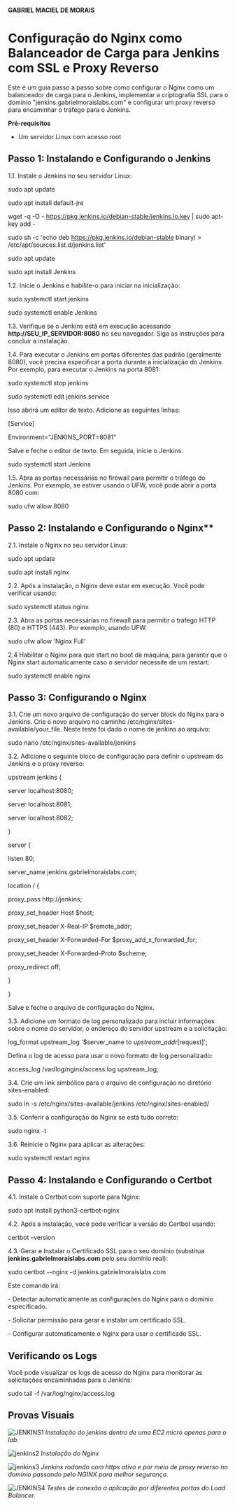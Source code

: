 **GABRIEL MACIEL DE MORAIS**

# Configuração do Nginx como Balanceador de Carga para Jenkins com SSL e Proxy Reverso

Este é um guia passo a passo sobre como configurar o Nginx como um balanceador de carga para o Jenkins, implementar a criptografia SSL para o domínio "jenkins.gabrielmoraislabs.com" e configurar um proxy reverso para encaminhar o tráfego para o Jenkins.

**Pré-requisitos**

- Um servidor Linux com acesso root


## Passo 1: Instalando e Configurando o Jenkins

1\.1. Instale o Jenkins no seu servidor Linux:

sudo apt update

sudo apt install default-jre

wget -q -O - https://pkg.jenkins.io/debian-stable/jenkins.io.key | sudo apt-key add -

sudo sh -c 'echo deb https://pkg.jenkins.io/debian-stable binary/ > /etc/apt/sources.list.d/jenkins.list'

sudo apt update

sudo apt install Jenkins

1\.2. Inicie o Jenkins e habilite-o para iniciar na inicialização:

sudo systemctl start jenkins

sudo systemctl enable Jenkins

1\.3. Verifique se o Jenkins está em execução acessando **http://SEU\_IP\_SERVIDOR:8080** no seu navegador. Siga as instruções para concluir a instalação.

1\.4. Para executar o Jenkins em portas diferentes das padrão (geralmente 8080), você precisa especificar a porta durante a inicialização do Jenkins. Por exemplo, para executar o Jenkins na porta 8081:

sudo systemctl stop jenkins

sudo systemctl edit jenkins.service

Isso abrirá um editor de texto. Adicione as seguintes linhas:

[Service]

Environment="JENKINS\_PORT=8081"

Salve e feche o editor de texto. Em seguida, inicie o Jenkins:

sudo systemctl start Jenkins

1\.5. Abra as portas necessárias no firewall para permitir o tráfego do Jenkins. Por exemplo, se estiver usando o UFW, você pode abrir a porta 8080 com:

sudo ufw allow 8080


## Passo 2: Instalando e Configurando o Nginx**

2\.1. Instale o Nginx no seu servidor Linux:

sudo apt update

sudo apt install nginx

2\.2. Após a instalação, o Nginx deve estar em execução. Você pode verificar usando:

sudo systemctl status nginx

2\.3. Abra as portas necessárias no firewall para permitir o tráfego HTTP (80) e HTTPS (443). Por exemplo, usando UFW:

sudo ufw allow 'Nginx Full'

2\.4 Habilitar o Nginx para que start no boot da máquina, para garantir que o Nginx start automaticamente caso o servidor necessite de um restart:

sudo systemctl enable nginx


## Passo 3: Configurando o Nginx

3\.1. Crie um novo arquivo de configuração do server block do Nginx para o Jenkins. Crie o novo arquivo no caminho /etc/nginx/sites-available/your\_file. Neste teste foi dado o nome de jenkins ao arquivo:

sudo nano /etc/nginx/sites-available/jenkins

3\.2. Adicione o seguinte bloco de configuração para definir o upstream do Jenkins e o proxy reverso:


upstream jenkins {

  server localhost:8080;

  server localhost:8081;

  server localhost:8082;

}

server {

  listen 80;

  server\_name jenkins.gabrielmoraislabs.com;

  location / {

  proxy\_pass http://jenkins;

  proxy\_set\_header Host $host;

  proxy\_set\_header X-Real-IP $remote\_addr;

  proxy\_set\_header X-Forwarded-For $proxy\_add\_x\_forwarded\_for;

  proxy\_set\_header X-Forwarded-Proto $scheme;

  proxy\_redirect off;

  }

}

Salve e feche o arquivo de configuração do Nginx.

3\.3. Adicione um formato de log personalizado para incluir informações sobre o nome do servidor, o endereço do servidor upstream e a solicitação:

log\_format upstream\_log '$server\_name to $upstream\_addr [$request]';

Defina o log de acesso para usar o novo formato de log personalizado:

access\_log /var/log/nginx/access.log upstream\_log;

3\.4. Crie um link simbólico para o arquivo de configuração no diretório sites-enabled:

sudo ln -s /etc/nginx/sites-available/jenkins /etc/nginx/sites-enabled/

3\.5. Conferir a configuração do Nginx se está tudo correto:

sudo nginx -t

3\.6. Reinicie o Nginx para aplicar as alterações:

sudo systemctl restart nginx


## Passo 4: Instalando e Configurando o Certbot

4\.1. Instale o Certbot com suporte para Nginx:

sudo apt install python3-certbot-nginx

4\.2. Após a instalação, você pode verificar a versão do Certbot usando:

certbot –version

4\.3. Gerar e Instalar o Certificado SSL para o seu domínio (substitua **jenkins.gabrielmoraislabs.com** pelo seu domínio real):

sudo certbot --nginx -d jenkins.gabrielmoraislabs.com

Este comando irá: 

\- Detectar automaticamente as configurações do Nginx para o domínio especificado.

\- Solicitar permissão para gerar e instalar um certificado SSL. 

\- Configurar automaticamente o Nginx para usar o certificado SSL.


## Verificando os Logs

Você pode visualizar os logs de acesso do Nginx para monitorar as solicitações encaminhadas para o Jenkins:

sudo tail -f /var/log/nginx/access.log


## Provas Visuais

![JENKINS1](https://github.com/Gabrielmmorais/Teste-Poder360-GabrielMorais-DEV-INFRA--TESTE1/assets/79981718/167a1075-9fae-417d-83a4-76d185566ffa)
*Instalação do jenkins dentro de uma EC2 micro apenas para o lab.*

![jenkins2](https://github.com/Gabrielmmorais/Teste-Poder360-GabrielMorais-DEV-INFRA--TESTE1/assets/79981718/61ef6f14-31e7-4a5b-a760-6ad46f26536f)
*Instalação do Nginx*

![jenkins3](https://github.com/Gabrielmmorais/Teste-Poder360-GabrielMorais-DEV-INFRA--TESTE1/assets/79981718/ff18653a-e9e1-4166-83a5-657b80e33c56)
*Jenkins rodando com https ativo e por meio de proxy reverso no domínio passando pelo NGINX para melhor segurança.*

![JENKINS4](https://github.com/Gabrielmmorais/Teste-Poder360-GabrielMorais-DEV-INFRA--TESTE1/assets/79981718/f0a00a44-4887-4b19-a005-6beb204c4008)
*Testes de conexão a aplicação por diferentes portas do Load Balancer.*



